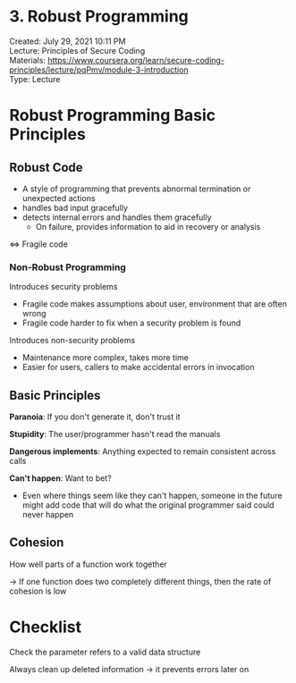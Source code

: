 # 3. Robust Programming

Created: July 29, 2021 10:11 PM<br>
Lecture: Principles of Secure Coding<br>
Materials: https://www.coursera.org/learn/secure-coding-principles/lecture/pqPmv/module-3-introduction<br>
Type: Lecture<br>

# Robust Programming Basic Principles

## Robust Code

- A style of programming that prevents abnormal termination or unexpected actions
- handles bad input gracefully
- detects internal errors and handles them gracefully
    - On failure, provides information to aid in recovery or analysis

⇔ Fragile code

### Non-Robust Programming

Introduces security problems

- Fragile code makes assumptions about user, environment that are often wrong
- Fragile code harder to fix when a security problem is found

Introduces non-security problems

- Maintenance more complex, takes more time
- Easier for users, callers to make accidental errors in invocation

## Basic Principles

**Paranoia**: If you don't generate it, don't trust it

**Stupidity**: The user/programmer hasn't read the manuals

**Dangerous implements**: Anything expected to remain consistent across calls

**Can't happen**: Want to bet?

- Even where things seem like they can't happen, someone in the future might add code that will do what the original programmer said could never happen

## Cohesion

How well parts of a function work together

→ If one function does two completely different things, then the rate of cohesion is low

# Checklist

Check the parameter refers to a valid data structure

Always clean up deleted information → it prevents errors later on
